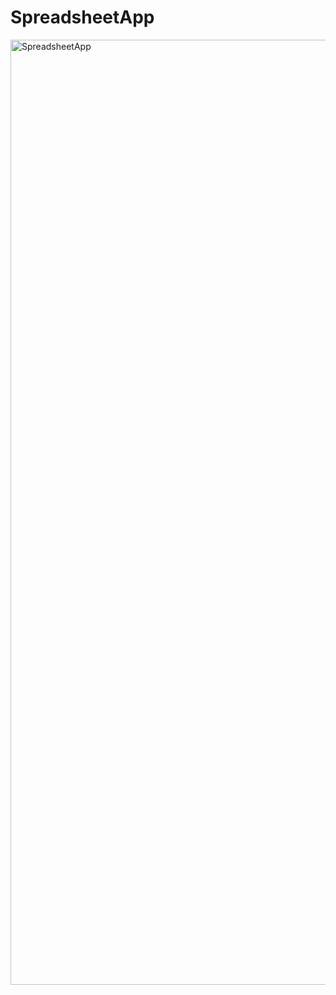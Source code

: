 # SpreadsheetApp

<img width="1512" alt="SpreadsheetApp" src="https://github.com/j5i3h8o8/SpreadsheetApp/assets/148045940/b1dacb2b-d191-43a6-9622-a57f74f61bcd">
